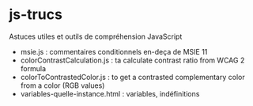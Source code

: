 js-trucs
========


Astuces utiles et outils de compréhension JavaScript

* msie.js : commentaires conditionnels en-deça de MSIE 11
* colorContrastCalculation.js : ta calculate contrast ratio from WCAG 2 formula
* colorToContrastedColor.js : to get a contrasted complementary color from a color (RGB values)
* variables-quelle-instance.html : variables, indéfinitions 
